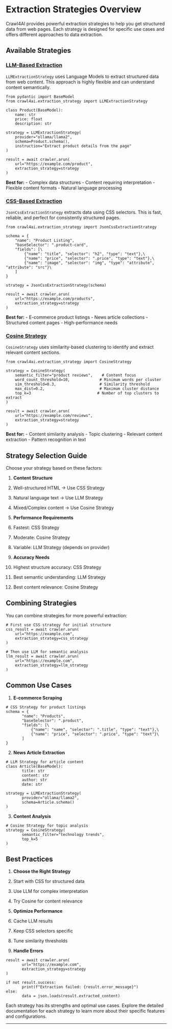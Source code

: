 # Extraction Strategies Overview

Crawl4AI provides powerful extraction strategies to help you get structured data from web pages. Each strategy is designed for specific use cases and offers different approaches to data extraction.

## Available Strategies

### [LLM-Based Extraction](../llm/)

`LLMExtractionStrategy` uses Language Models to extract structured data from web content. This approach is highly flexible and can understand content semantically.

```hljs python
from pydantic import BaseModel
from crawl4ai.extraction_strategy import LLMExtractionStrategy

class Product(BaseModel):
    name: str
    price: float
    description: str

strategy = LLMExtractionStrategy(
    provider="ollama/llama2",
    schema=Product.schema(),
    instruction="Extract product details from the page"
)

result = await crawler.arun(
    url="https://example.com/product",
    extraction_strategy=strategy
)

```

**Best for:**
\- Complex data structures
\- Content requiring interpretation
\- Flexible content formats
\- Natural language processing

### [CSS-Based Extraction](../css/)

`JsonCssExtractionStrategy` extracts data using CSS selectors. This is fast, reliable, and perfect for consistently structured pages.

```hljs javascript
from crawl4ai.extraction_strategy import JsonCssExtractionStrategy

schema = {
    "name": "Product Listing",
    "baseSelector": ".product-card",
    "fields": [\
        {"name": "title", "selector": "h2", "type": "text"},\
        {"name": "price", "selector": ".price", "type": "text"},\
        {"name": "image", "selector": "img", "type": "attribute", "attribute": "src"}\
    ]
}

strategy = JsonCssExtractionStrategy(schema)

result = await crawler.arun(
    url="https://example.com/products",
    extraction_strategy=strategy
)

```

**Best for:**
\- E-commerce product listings
\- News article collections
\- Structured content pages
\- High-performance needs

### [Cosine Strategy](../cosine/)

`CosineStrategy` uses similarity-based clustering to identify and extract relevant content sections.

```hljs python
from crawl4ai.extraction_strategy import CosineStrategy

strategy = CosineStrategy(
    semantic_filter="product reviews",    # Content focus
    word_count_threshold=10,             # Minimum words per cluster
    sim_threshold=0.3,                   # Similarity threshold
    max_dist=0.2,                        # Maximum cluster distance
    top_k=3                             # Number of top clusters to extract
)

result = await crawler.arun(
    url="https://example.com/reviews",
    extraction_strategy=strategy
)

```

**Best for:**
\- Content similarity analysis
\- Topic clustering
\- Relevant content extraction
\- Pattern recognition in text

## Strategy Selection Guide

Choose your strategy based on these factors:

01. **Content Structure**
02. Well-structured HTML → Use CSS Strategy
03. Natural language text → Use LLM Strategy
04. Mixed/Complex content → Use Cosine Strategy

05. **Performance Requirements**

06. Fastest: CSS Strategy
07. Moderate: Cosine Strategy
08. Variable: LLM Strategy (depends on provider)

09. **Accuracy Needs**

10. Highest structure accuracy: CSS Strategy
11. Best semantic understanding: LLM Strategy
12. Best content relevance: Cosine Strategy

## Combining Strategies

You can combine strategies for more powerful extraction:

```hljs rust
# First use CSS strategy for initial structure
css_result = await crawler.arun(
    url="https://example.com",
    extraction_strategy=css_strategy
)

# Then use LLM for semantic analysis
llm_result = await crawler.arun(
    url="https://example.com",
    extraction_strategy=llm_strategy
)

```

## Common Use Cases

1. **E-commerce Scraping**



```hljs graphql
# CSS Strategy for product listings
schema = {
       "name": "Products",
       "baseSelector": ".product",
       "fields": [\
           {"name": "name", "selector": ".title", "type": "text"},\
           {"name": "price", "selector": ".price", "type": "text"}\
       ]
}

```

2. **News Article Extraction**



```hljs python
# LLM Strategy for article content
class Article(BaseModel):
       title: str
       content: str
       author: str
       date: str

strategy = LLMExtractionStrategy(
       provider="ollama/llama2",
       schema=Article.schema()
)

```

3. **Content Analysis**



```hljs makefile
# Cosine Strategy for topic analysis
strategy = CosineStrategy(
       semantic_filter="technology trends",
       top_k=5
)

```


## Best Practices

1. **Choose the Right Strategy**
2. Start with CSS for structured data
3. Use LLM for complex interpretation
4. Try Cosine for content relevance

5. **Optimize Performance**

6. Cache LLM results
7. Keep CSS selectors specific
8. Tune similarity thresholds

9. **Handle Errors**



```hljs python
result = await crawler.arun(
       url="https://example.com",
       extraction_strategy=strategy
)

if not result.success:
       print(f"Extraction failed: {result.error_message}")
else:
       data = json.loads(result.extracted_content)

```


Each strategy has its strengths and optimal use cases. Explore the detailed documentation for each strategy to learn more about their specific features and configurations.

* * *